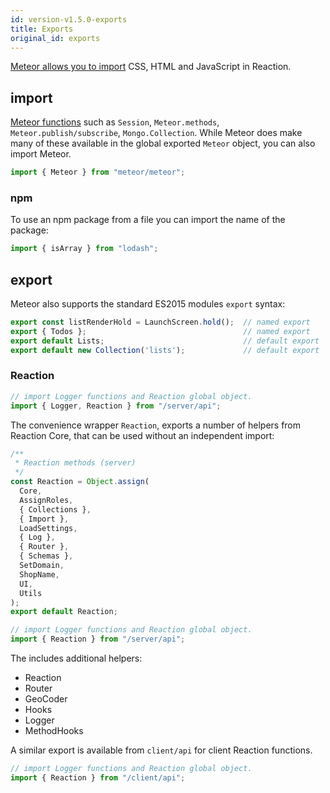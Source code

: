 ```yaml
---
id: version-v1.5.0-exports
title: Exports
original_id: exports
---
```

    
[Meteor allows you to import](https://guide.meteor.com/structure.html#intro-to-import-export) CSS, HTML and JavaScript in Reaction. 

## import

[Meteor functions](http://docs.meteor.com/api/core.html) such  as `Session`, `Meteor.methods`, `Meteor.publish/subscribe`, `Mongo.Collection`.  While Meteor does make many of these available in the global exported `Meteor` object, you can also import Meteor.

```js
import { Meteor } from "meteor/meteor";
```

### npm

To use an npm package from a file you can import the name of the package:

```js
import { isArray } from "lodash";
```

## export

Meteor also supports the standard ES2015 modules `export` syntax:

```js
export const listRenderHold = LaunchScreen.hold();  // named export
export { Todos };                                   // named export
export default Lists;                               // default export
export default new Collection('lists');             // default export
```

### Reaction

```js
// import Logger functions and Reaction global object.
import { Logger, Reaction } from "/server/api";
```

The convenience wrapper `Reaction`, exports a number of helpers from Reaction Core, that can be used without an independent import:

```js
/**
 * Reaction methods (server)
 */
const Reaction = Object.assign(
  Core,
  AssignRoles,
  { Collections },
  { Import },
  LoadSettings,
  { Log },
  { Router },
  { Schemas },
  SetDomain,
  ShopName,
  UI,
  Utils
);
export default Reaction;
```

```js
// import Logger functions and Reaction global object.
import { Reaction } from "/server/api";
```

The includes additional helpers:

-   Reaction
-   Router
-   GeoCoder
-   Hooks
-   Logger
-   MethodHooks

A similar export is available from `client/api` for client Reaction functions.

```js
// import Logger functions and Reaction global object.
import { Reaction } from "/client/api";
```

